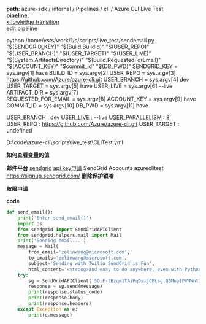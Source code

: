 **path**: azure-sdk / internal / Pipelines / cli / Azure CLI Live Test  
[**pipeline**:](https://dev.azure.com/azure-sdk/internal/_build?definitionId=1896)  
[knowledge transition](onenote:https://microsoft.sharepoint.com/teams/IoTToolingTeam/Shared%20Documents/Azure%20Management%20Experience/Azure%20Management%20Experience/AZ%20CLI/Transition.one#Live%20Test&section-id=%7BCADD4696-365A-48BD-80B4-0DF0B2451ECC%7D&page-id=%7B1B77ECCB-F1D1-4CE7-BF08-E89C1C85E1B3%7D&end)  
[edit pipeline](https://dev.azure.com/azure-sdk/internal/_apps/hub/ms.vss-build-web.ci-designer-hub?pipelineId=1896&nonce=06F4BUw0jgsxnvhRpSdnrQ%3D%3D&branch=dev)  

python /home/vsts/work/1/s/scripts/live_test/sendemail.py "$(SENDGRID_KEY)" "$(Build.BuildId)" "$(USER_REPO)" "$(USER_BRANCH)" "$(USER_TARGET)" "$(USER_LIVE)" "$(System.ArtifactsDirectory)" "$(Build.RequestedForEmail)" "$(ACCOUNT_KEY)" "$commit_id" "$(DB_PWD)"
SENDGRID_KEY = sys.argv[1] have
BUILD_ID = sys.argv[2] 
USER_REPO = sys.argv[3] https://github.com/Azure/azure-cli.git
USER_BRANCH = sys.argv[4] dev
USER_TARGET = sys.argv[5] have
USER_LIVE = sys.argv[6] --live
ARTIFACT_DIR = sys.argv[7]  
REQUESTED_FOR_EMAIL = sys.argv[8]
ACCOUNT_KEY = sys.argv[9] have
COMMIT_ID = sys.argv[10] 
DB_PWD = sys.argv[11] have

USER_BRANCH : dev
USER_LIVE : --live
USER_PARALLELISM : 8
USER_REPO : https://github.com/Azure/azure-cli.git
USER_TARGET : undefined

D:\code\azure-cli\scripts\live_test\CLITest.yml

**如何查看变量的值**

**邮件平台**
[sendgrid](https://github.com/sendgrid/sendgrid-python)
[api key申请](https://portal.azure.com/#blade/HubsExtension/BrowseResource/resourceType/Sendgrid.Email%2Faccounts)
SendGrid Accounts
azureclitest
https://signup.sendgrid.com/
**删除保护锁哈**

**权限申请**

**code**
```python
def send_email():
    print('Enter send_email()')
    import os
    from sendgrid import SendGridAPIClient
    from sendgrid.helpers.mail import Mail
    print('Sending email...')
    message = Mail(
        from_email='zelinwang@microsoft.com',
        to_emails='zelinwang@microsoft.com',
        subject='Sending with Twilio SendGrid is Fun',
        html_content='<strong>and easy to do anywhere, even with Python</strong>')
    try:
        sg = SendGridAPIClient('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')
        response = sg.send(message)
        print(response.status_code)
        print(response.body)
        print(response.headers)
    except Exception as e:
        print(e.message)
```
